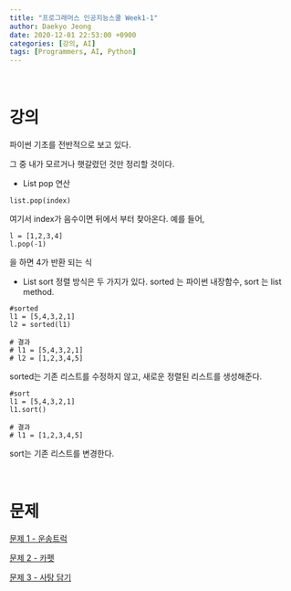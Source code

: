 ```yaml
---
title: "프로그래머스 인공지능스쿨 Week1-1"
author: Daekyo Jeong
date: 2020-12-01 22:53:00 +0900
categories: [강의, AI]
tags: [Programmers, AI, Python]
---
```



<br/>

# 강의

파이썬 기초를 전반적으로 보고 있다.

그 중 내가 모르거나 햇갈렸던 것만 정리할 것이다.

- List pop 연산
```
list.pop(index)
```
여기서 index가 음수이면 뒤에서 부터 찾아온다.
예를 들어,
```
l = [1,2,3,4]
l.pop(-1)
```
을 하면 4가 반환 되는 식


- List sort
정렬 방식은 두 가지가 있다.
sorted 는 파이썬 내장함수,
sort 는 list method.

```
#sorted
l1 = [5,4,3,2,1]
l2 = sorted(l1)

# 결과
# l1 = [5,4,3,2,1]
# l2 = [1,2,3,4,5]
```

sorted는 기존 리스트를 수정하지 않고, 새로운 정렬된 리스트를 생성해준다.

```
#sort
l1 = [5,4,3,2,1]
l1.sort()

# 결과
# l1 = [1,2,3,4,5]
```

sort는 기존 리스트를 변경한다.

<br/>

# 문제

[문제 1 - 운송트럭](/posts/Algorithm1/)   


[문제 2 - 카펫](/posts/Algorithm2/)   


[문제 3 - 사탕 담기](/posts/Algorithm3/)

<br/>
